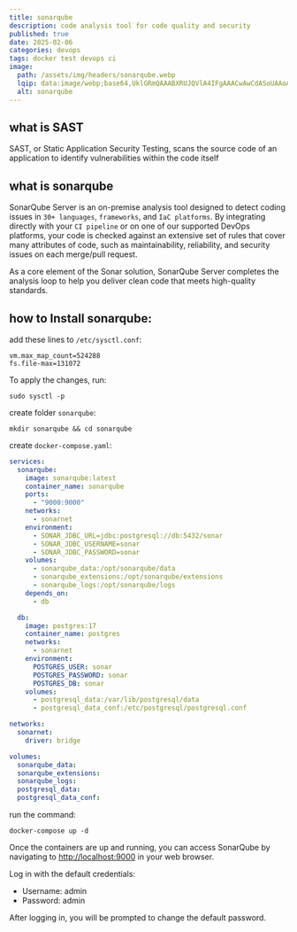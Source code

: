 ```yaml
---
title: sonarqube
description: code analysis tool for code quality and security
published: true
date: 2025-02-06
categories: devops
tags: docker test devops ci
image:
  path: /assets/img/headers/sonarqube.webp
  lqip: data:image/webp;base64,UklGRmQAAABXRUJQVlA4IFgAAACwAwCdASoUAAoAPpE4mEeloyKhMAgAsBIJZwDCgCHhmIdglekAAAD++y//gRkFEoLnIAIGiSKfR/8RelnLcEzcYRU/1oyRnO93XPJUKiwR2ZD6yL5DqAAA
  alt: sonarqube
---
```



## what is SAST
SAST, or Static Application Security Testing, scans the source code of an application to identify vulnerabilities within the code itself


## what is sonarqube

SonarQube Server is an on-premise analysis tool designed to detect coding issues in `30+ languages`, `frameworks`, and `IaC platforms`. By integrating directly with your `CI pipeline` or on one of our supported DevOps platforms, your code is checked against an extensive set of rules that cover many attributes of code, such as maintainability, reliability, and security issues on each merge/pull request. 

As a core element of the Sonar solution, SonarQube Server completes the analysis loop to help you deliver clean code that meets high-quality standards.

## how to Install sonarqube:
add these lines to `/etc/sysctl.conf`:
```shell
vm.max_map_count=524288
fs.file-max=131072
```
To apply the changes, run:
```shell
sudo sysctl -p
```

create folder `sonarqube`:
```shell
mkdir sonarqube && cd sonarqube
```

create `docker-compose.yaml`:
```yaml
services:
  sonarqube:
    image: sonarqube:latest
    container_name: sonarqube
    ports:
      - "9000:9000"
    networks:
      - sonarnet
    environment:
      - SONAR_JDBC_URL=jdbc:postgresql://db:5432/sonar
      - SONAR_JDBC_USERNAME=sonar
      - SONAR_JDBC_PASSWORD=sonar
    volumes:
      - sonarqube_data:/opt/sonarqube/data
      - sonarqube_extensions:/opt/sonarqube/extensions
      - sonarqube_logs:/opt/sonarqube/logs
    depends_on:
      - db

  db:
    image: postgres:17
    container_name: postgres
    networks:
      - sonarnet
    environment:
      POSTGRES_USER: sonar
      POSTGRES_PASSWORD: sonar
      POSTGRES_DB: sonar
    volumes:
      - postgresql_data:/var/lib/postgresql/data
      - postgresql_data_conf:/etc/postgresql/postgresql.conf

networks:
  sonarnet:
    driver: bridge

volumes:
  sonarqube_data:
  sonarqube_extensions:
  sonarqube_logs:
  postgresql_data:
  postgresql_data_conf:
```

run the command:
```shell
docker-compose up -d
```

Once the containers are up and running, you can access SonarQube by navigating to <http://localhost:9000> in your web browser.

Log in with the default credentials:

- Username: admin
- Password: admin

After logging in, you will be prompted to change the default password.